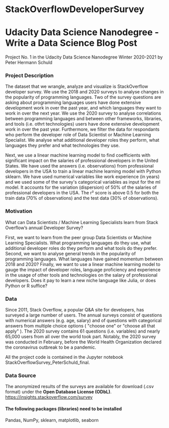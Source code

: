 # StackOverflowDeveloperSurvey
# Udacity Data Science Nanodegree - Write a Data Science Blog Post
Project No. 1 in the Udacity Data Science Nanodegree Winter 2020-2021
by Peter Hermann Schuld

### Project Description ####
The dataset that we wrangle, analyze and visualize is StackOverflow developer survey. We use the 2018 and 2020 surveys to analyse changes in the popularity of programming languages. Two of the survey questions are asking about programming languages users have done extensive development work in over the past year, and which languages they want to work in over the next year. We use the 2020 survey to analyse correlations between programming languages and between other frameworks, libraries, and tools (i.e. othrt technologies) users have done extensive development work in over the past year. Furthermore, we filter the data for respondants who perform the developer role of Data Scientist or Machine Learning Specialist. We analyse what additional developer roles they perform, what languages they prefer and what technologies they use.

Next, we use a linear machine learning model to find coefficients with significant impact on the salaries of professional developers in the United States.  We have used the answers (i.e. observations) from professional developers in the USA to train a linear machine learning model with Python sklearn. We have used numerical variables like work experience (in years) and we used some of the survey's categorical variables as input for the ml model. It accounts for the variation (dispersion) of 50% of the salaries of professional developers in the USA. The r² score is above 0.5 for both the train data (70% of observations) and the test data (30% of observations). 

### Motivation

What can Data Scientists / Machine Learning Specialists learn from Stack Overflow’s annual Developer Survey?

First, we want to learn from the peer group Data Scientists or Machine Learning Specialists. What programming languages do they use, what additional developer roles do they perform and what tools do they prefer. Second, we want to analyse general trends in the popularity of programming languages. What languages have gained momentum between 2018 and 2020? Finally, we want to use a linear machine learning model to gauge the impact of developer roles, language proficiency and experience in the usage of other tools and technologies on the salary of professional developers. Does it pay to learn a new niche language like Julia, or does Python or R suffice?     


### Data ####
Since 2011, Stack Overflow, a popular Q&A site for developers, has surveyed a large number of users. The annual surveys consist of questions with numerical answers (e.g. age, salary) and of questions with categorical answers from multiple choice options ( "choose one" or "choose all that apply" ). The 2020 survey contains 61 questions (i.e. variables) and nearly 65,000 users from all over the world took part. Notably, the 2020 survey was conducted in February, before the World Health Organization declared the coronavirus outbreak to be a pandemic. 

All the project code is contained in the Jupyter notebook StackOverflowSurvey_PeterSchuld_final.

### Data Source ####
The anonymized results of the surveys are available for download  (.csv format) under the **Open Database License (ODbL)**.
https://insights.stackoverflow.com/survey


#### The following packages (libraries) need to be installed #### 
Pandas, NumPy, sklearn, matplotlib, seaborn
